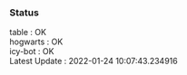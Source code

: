 ### Status


table : OK  
hogwarts : OK  
icy-bot : OK  
Latest Update : 2022-01-24 10:07:43.234916

